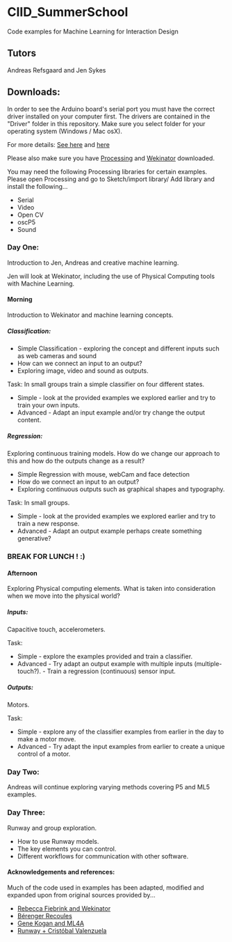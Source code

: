 # CIID_SummerSchool
Code examples for Machine Learning for Interaction Design 


## Tutors
Andreas Refsgaard and Jen Sykes

## Downloads:
In order to see the Arduino board's serial port you must have the correct driver installed on your computer first. The drivers are contained in the "Driver" folder in this repository. Make sure you select folder for your operating system (Windows / Mac osX). 

For more details: 
[See here](https://learn.adafruit.com/adafruit-metro-mini/arduino-ide-usage) and [here](https://www.silabs.com/community/interface/knowledge-base.entry.html/2017/01/10/legacy_os_softwarea-bgvU)

Please also make sure you have [Processing](https://processing.org/download/) and [Wekinator](http://www.wekinator.org/downloads/) downloaded. 

You may need the following Processing libraries for certain examples. Please open Processing and go to Sketch/import library/ Add library and install the  following...
* Serial
* Video
* Open CV
* oscP5
* Sound

### Day One: 
Introduction to Jen, Andreas and creative machine learning.

Jen will look at Wekinator, including the use of Physical Computing tools with Machine Learning. 

#### Morning
Introduction to Wekinator and machine learning concepts. 

##### Classification:
* Simple Classification - exploring the concept and different inputs such as web cameras and sound 
* How can we connect an input to an output? 
* Exploring image, video and sound as outputs. 

Task: In small groups train a simple classifier on four different states. 
* Simple - look at the provided examples we explored earlier and try to train your own inputs.  
* Advanced - Adapt an input example and/or try change the output content. 

##### Regression:
Exploring continuous training models. 
How do we change our approach to this and how do the outputs change  as a result?

* Simple Regression with mouse, webCam and face detection
* How do we connect an input to an output? 
* Exploring continuous outputs such as graphical shapes and typography. 

Task: In small groups. 

* Simple - look at the provided examples we explored earlier and try to train a new response.  
* Advanced - Adapt an output example perhaps create something generative?  

### BREAK FOR LUNCH ! :)

#### Afternoon

Exploring Physical computing elements. What is taken into consideration when we move into the physical world? 

##### Inputs:
Capacitive touch, accelerometers. 

Task: 
* Simple - explore the examples provided and train a classifier. 
* Advanced - Try adapt an output example with multiple inputs (multiple- touch?). 
           - Train a regression (continuous) sensor input. 

##### Outputs:
Motors. 

Task: 
* Simple - explore any of the classifier examples from earlier in the day to make a motor move.  
* Advanced - Try adapt the input examples from earlier to create a unique control of a motor. 


### Day Two:

Andreas will continue exploring varying methods covering P5 and ML5 examples. 


### Day Three:
Runway and group exploration. 

* How to use Runway models.
* The key elements you can control.
* Different workflows for communication with other software. 



#### Acknowledgements and references:
Much of the code used in examples has been adapted, modified and expanded upon from original sources provided by...
* [Rebecca Fiebrink and Wekinator](http://www.wekinator.org/examples/)
* [Bérenger Recoules](https://github.com/b2renger/workshop_ml_PCD2019)
* [Gene Kogan and ML4A](https://ml4a.github.io/demos/) 
* [Runway + Cristóbal Valenzuela](https://runwayapp.ai/)
